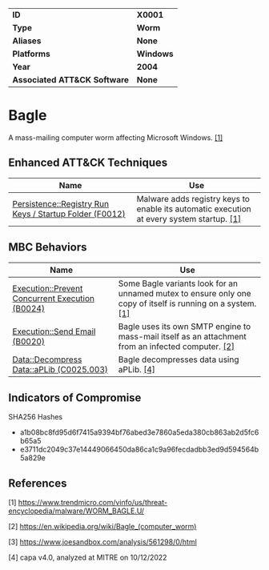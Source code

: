 <table>
<tr>
<td><b>ID</b></td>
<td><b>X0001</b></td>
</tr>
<tr>
<td><b>Type</b></td>
<td><b>Worm</b></td>
</tr>
<tr>
<td><b>Aliases</b></td>
<td><b>None</b></td>
</tr>
<tr>
<td><b>Platforms</b></td>
<td><b>Windows</b></td>
</tr>
<tr>
<td><b>Year</b></td>
<td><b>2004</b></td>
</tr>
<tr>
<td><b>Associated ATT&CK Software</b></td>
<td><b>None</b></td>
</tr>
</table>


# Bagle

A mass-mailing computer worm affecting Microsoft Windows. [[1]](#1)

## Enhanced ATT&CK Techniques

|Name|Use|
|---|---|
|[Persistence::Registry Run Keys / Startup Folder (F0012)](../persistence/registry-run-keys-startup-folder.md)|Malware adds registry keys to enable its automatic execution at every system startup. [[1]](#1)|

## MBC Behaviors

|Name|Use|
|---|---|
|[Execution::Prevent Concurrent Execution (B0024)](../execution/prevent-concurrent-execution.md)|Some Bagle variants look for an unnamed mutex to ensure only one copy of itself is running on a system. [[1]](#1)|
|[Execution::Send Email (B0020)](../execution/send-email.md)|Bagle uses its own SMTP engine to mass-mail itself as an attachment from an infected computer. [[2]](#2)|
|[Data::Decompress Data::aPLib (C0025.003)](../micro-behaviors/data/decompress-data.md)|Bagle decompresses data using aPLib. [[4]](#4)|

## Indicators of Compromise

SHA256 Hashes
- a1b08bc8fd95d6f7415a9394bf76abed3e7860a5eda380cb863ab2d5fc6b65a5
- e3711dc2049c37e14449066450da86ca1c9a96fecdadbb3ed9d594564b5a829e

## References

<a name="1">[1]</a> https://www.trendmicro.com/vinfo/us/threat-encyclopedia/malware/WORM_BAGLE.U/

<a name="2">[2]</a> https://en.wikipedia.org/wiki/Bagle_(computer_worm)

<a name="3">[3]</a> https://www.joesandbox.com/analysis/561298/0/html

<a name="4">[4]</a> capa v4.0, analyzed at MITRE on 10/12/2022
